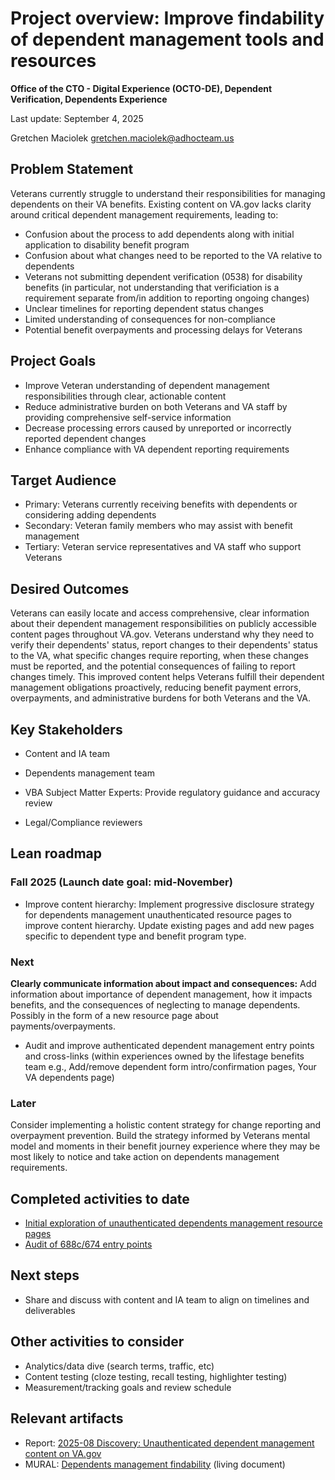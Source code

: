# Project overview: Improve findability of dependent management tools and resources

**Office of the CTO - Digital Experience (OCTO-DE), Dependent Verification, Dependents Experience**

Last update: September 4, 2025

Gretchen Maciolek gretchen.maciolek@adhocteam.us

## Problem Statement

Veterans currently struggle to understand their responsibilities for managing dependents on their VA benefits. Existing content on VA.gov lacks clarity around critical dependent management requirements, leading to:

*  Confusion about the process to add dependents along with initial application to disability benefit program 
* Confusion about what changes need to be reported to the VA relative to dependents
* Veterans not submitting dependent verification (0538) for disability benefits (in particular, not understanding that verificiation is a requirement separate from/in addition to reporting ongoing changes)
*   Unclear timelines for reporting dependent status changes
*   Limited understanding of consequences for non-compliance
*   Potential benefit overpayments and processing delays for Veterans
     
  
## Project Goals
*   Improve Veteran understanding of dependent management responsibilities through clear, actionable content
*   Reduce administrative burden on both Veterans and VA staff by providing comprehensive self-service information
*   Decrease processing errors caused by unreported or incorrectly reported dependent changes
*   Enhance compliance with VA dependent reporting requirements
    

## Target Audience

* Primary: Veterans currently receiving benefits with dependents or considering adding dependents
* Secondary: Veteran family members who may assist with benefit management
* Tertiary: Veteran service representatives and VA staff who support Veterans

## Desired Outcomes
  
Veterans can easily locate and access comprehensive, clear information about their dependent management responsibilities on publicly accessible content pages throughout VA.gov. Veterans understand why they need to verify their dependents' status, report changes to their dependents' status to the VA, what specific changes require reporting, when these changes must be reported, and the potential consequences of failing to report changes timely. This improved content helps Veterans fulfill their dependent management obligations proactively, reducing benefit payment errors, overpayments, and administrative burdens for both Veterans and the VA.

## Key Stakeholders

*   Content and IA team
    
*   Dependents management team
    
*   VBA Subject Matter Experts: Provide regulatory guidance and accuracy review
    
*   Legal/Compliance reviewers


## Lean roadmap

### Fall 2025 (Launch date goal: mid-November)
- Improve content hierarchy: Implement progressive disclosure strategy for dependents management unauthenticated resource pages to improve content hierarchy. Update existing pages and add new pages specific to dependent type and benefit program type. 

### Next
**Clearly communicate information about impact and consequences:** Add information about importance of dependent management, how it impacts benefits, and the consequences of neglecting to manage dependents. Possibly in the form of a new resource page about payments/overpayments.
- Audit and improve authenticated dependent management entry points and cross-links (within experiences owned by the lifestage benefits team e.g., Add/remove dependent form intro/confirmation pages, Your VA dependents page)

### Later
Consider implementing a holistic content strategy for change reporting and overpayment prevention. Build the strategy informed by Veterans mental model and moments in their benefit journey experience where they may be most likely to notice and take action on dependents management requirements.

## Completed activities to date 
- [Initial exploration of unauthenticated dependents management resource pages](https://github.com/department-of-veterans-affairs/va.gov-team/issues/112154)
- [Audit of 688c/674 entry points](https://github.com/orgs/department-of-veterans-affairs/projects/1237/views/3?pane=issue&itemId=118036186&issue=department-of-veterans-affairs%7Cva.gov-team%7C113355)

## Next steps
- Share and discuss with content and IA team to align on timelines and deliverables

## Other activities to consider
- Analytics/data dive (search terms, traffic, etc)
- Content testing (cloze testing, recall testing, highlighter testing)
- Measurement/tracking goals and review schedule


## Relevant artifacts
- Report: [2025-08 Discovery: Unauthenticated dependent management content on VA.gov](https://github.com/department-of-veterans-affairs/va.gov-team/blob/master/products/dependents/content/findability/Discovery%3A%20Dependents%20management%20content%20updates.md)
- MURAL: [Dependents management findability](https://app.mural.co/t/departmentofveteransaffairs9999/m/departmentofveteransaffairs9999/1753816606740/b9bd04cec1e87c8568709e31977a92826f3496ad) (living document)


